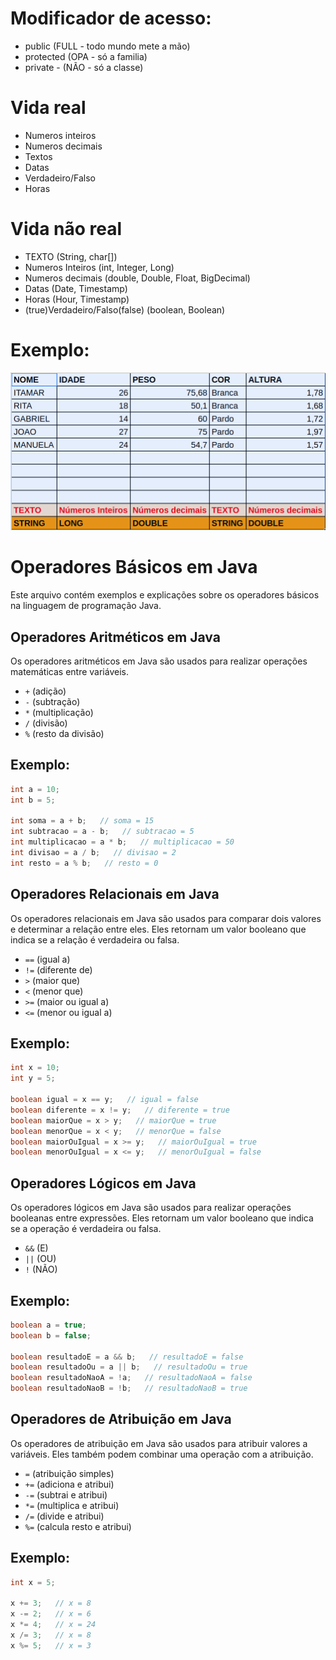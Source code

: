 # Modificador de acesso:
 - public (FULL - todo mundo mete a mão)
 - protected (OPA - só a familia)
 - private - (NÃO - só a classe)

# Vida real
 - Numeros inteiros
 - Numeros decimais
 - Textos
 - Datas
 - Verdadeiro/Falso
 - Horas

# Vida não real
 - TEXTO (String, char[])
 - Numeros Inteiros (int, Integer, Long)
 - Numeros decimais (double, Double, Float, BigDecimal)
 - Datas (Date, Timestamp)
 - Horas (Hour, Timestamp)
 - (true)Verdadeiro/Falso(false) (boolean, Boolean)

# Exemplo:
![alt text](image.png)

# Operadores Básicos em Java

Este arquivo contém exemplos e explicações sobre os operadores básicos na linguagem de programação Java.

## Operadores Aritméticos em Java

Os operadores aritméticos em Java são usados para realizar operações matemáticas entre variáveis.

- `+` (adição)
- `-` (subtração)
- `*` (multiplicação)
- `/` (divisão)
- `%` (resto da divisão)

## Exemplo:

```java
int a = 10;
int b = 5;

int soma = a + b;   // soma = 15
int subtracao = a - b;   // subtracao = 5
int multiplicacao = a * b;   // multiplicacao = 50
int divisao = a / b;   // divisao = 2
int resto = a % b;   // resto = 0
```

## Operadores Relacionais em Java

Os operadores relacionais em Java são usados para comparar dois valores e determinar a relação entre eles. Eles retornam um valor booleano que indica se a relação é verdadeira ou falsa.

- `==` (igual a)
- `!=` (diferente de)
- `>` (maior que)
- `<` (menor que)
- `>=` (maior ou igual a)
- `<=` (menor ou igual a)

## Exemplo:

```java
int x = 10;
int y = 5;

boolean igual = x == y;   // igual = false
boolean diferente = x != y;   // diferente = true
boolean maiorQue = x > y;   // maiorQue = true
boolean menorQue = x < y;   // menorQue = false
boolean maiorOuIgual = x >= y;   // maiorOuIgual = true
boolean menorOuIgual = x <= y;   // menorOuIgual = false

```

## Operadores Lógicos em Java

Os operadores lógicos em Java são usados para realizar operações booleanas entre expressões. Eles retornam um valor booleano que indica se a operação é verdadeira ou falsa.

- `&&` (E)
- `||` (OU)
- `!` (NÃO)

## Exemplo:

```java
boolean a = true;
boolean b = false;

boolean resultadoE = a && b;   // resultadoE = false
boolean resultadoOu = a || b;   // resultadoOu = true
boolean resultadoNaoA = !a;   // resultadoNaoA = false
boolean resultadoNaoB = !b;   // resultadoNaoB = true
```

## Operadores de Atribuição em Java

Os operadores de atribuição em Java são usados para atribuir valores a variáveis. Eles também podem combinar uma operação com a atribuição.

- `=` (atribuição simples)
- `+=` (adiciona e atribui)
- `-=` (subtrai e atribui)
- `*=` (multiplica e atribui)
- `/=` (divide e atribui)
- `%=` (calcula resto e atribui)

## Exemplo:

```java
int x = 5;

x += 3;   // x = 8
x -= 2;   // x = 6
x *= 4;   // x = 24
x /= 3;   // x = 8
x %= 5;   // x = 3
```
